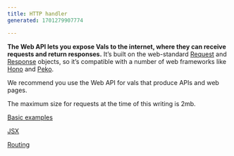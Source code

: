 ```yaml
---
title: HTTP handler
generated: 1701279907774

---
```


**The Web API lets you expose Vals to the internet, where they can receive
requests and return responses.** It’s built on the web-standard
[Request](https://developer.mozilla.org/en-US/docs/Web/API/Request) and
[Response](https://developer.mozilla.org/en-US/docs/Web/API/Response) objects,
so it’s compatible with a number of web frameworks like
[Hono](https://hono.dev/) and [Peko](https://github.com/sejori/peko).

We recommend you use the Web API for vals that produce APIs and web pages.

The maximum size for requests at the time of this writing is 2mb.

[Basic examples](../http-val/basic-examples)

[JSX](../http-val/jsx)

[Routing](../http-val/routing)

